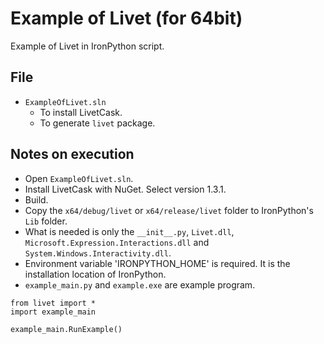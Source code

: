 # Example of Livet (for 64bit)

Example of Livet in IronPython script.  

## File

* `ExampleOfLivet.sln`
  * To install LivetCask.
  * To generate `livet` package.

## Notes on execution

* Open `ExampleOfLivet.sln`.
* Install LivetCask with NuGet. Select version 1.3.1.
* Build.
* Copy the `x64/debug/livet` or `x64/release/livet` folder to IronPython's `Lib` folder.
* What is needed is only the `__init__.py`, `Livet.dll`, `Microsoft.Expression.Interactions.dll` and `System.Windows.Interactivity.dll`.
* Environment variable 'IRONPYTHON_HOME' is required. It is the installation location of IronPython.
* `example_main.py` and `example.exe` are example program.

```
from livet import *
import example_main

example_main.RunExample()
```
